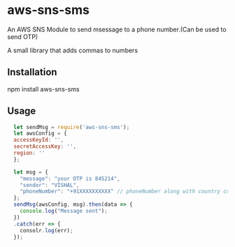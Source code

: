 # aws-sns-sms
An AWS SNS Module to send msessage to a phone number.(Can be used to send OTP)


A small library that adds commas to numbers

## Installation

  npm install aws-sns-sms

## Usage
```javascript
  let sendMsg = require('aws-sns-sms');
  let awsConfig = {
  accessKeyId: '',
  secretAccessKey: '',
  region: ''
  };

  let msg = {
    "message": "your OTP is 845214",
    "sender": "VISHAL",
    "phoneNumber": "+91XXXXXXXXXX" // phoneNumber along with country code
  };
  sendMsg(awsConfig, msg).then(data => {
    console.log("Message sent");
  })
  .catch(err => {
    consolr.log(err);
  });
```
